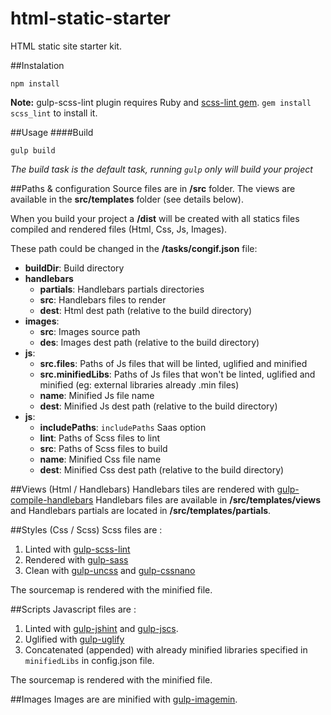 # html-static-starter
HTML static site starter kit.

##Instalation
```shell
npm install
```

**Note:** gulp-scss-lint plugin requires Ruby and [scss-lint gem](https://github.com/causes/scss-lint). ```gem install scss_lint``` to install it.

##Usage
####Build
```shell
gulp build
```

_The build task is the default task, running ```gulp``` only will build your project_

##Paths & configuration
Source files are in **/src** folder. The views are available in the **src/templates** folder (see details below).

When you build your project a **/dist** will be created with all statics files compiled and rendered files (Html, Css, Js, Images).

These path could be changed in the **/tasks/congif.json** file:
- **buildDir**: Build directory
- **handlebars**
    + **partials**: Handlebars partials directories
    + **src**: Handlebars files to render
    + **dest**: Html dest path (relative to the build directory)
- **images**:
    + **src**: Images source path
    + **des**: Images dest path (relative to the build directory)
- **js**:
    + **src.files**: Paths of Js files that will be linted, uglified and minified
    + **src.minifiedLibs**: Paths of Js files that won't be linted, uglified and minified (eg: external libraries already .min files)
    + **name**: Minified Js file name
    + **dest**: Minified Js dest path (relative to the build directory)
- **js**:
    + **includePaths**: `includePaths` Saas option
    + **lint**: Paths of Scss files to lint
    + **src**: Paths of Scss files to build
    + **name**: Minified Css file name
    + **dest**: Minified Css dest path (relative to the build directory)

##Views (Html / Handlebars)
Handlebars tiles are rendered with [gulp-compile-handlebars](https://github.com/kaanon/gulp-compile-handlebars)
Handlebars files are available in **/src/templates/views** and Handlebars partials are located in **/src/templates/partials**.

##Styles (Css / Scss)
Scss files are :
1. Linted with [gulp-scss-lint](https://github.com/juanfran/gulp-scss-lint)
1. Rendered with [gulp-sass](https://github.com/dlmanning/gulp-sass)
2. Clean with [gulp-uncss](https://github.com/ben-eb/gulp-uncss) and [gulp-cssnano](https://github.com/ben-eb/gulp-cssnano)

The sourcemap is rendered with the minified file.

##Scripts
Javascript files are :
1. Linted with [gulp-jshint](https://github.com/spalger/gulp-jshint) and [gulp-jscs](https://github.com/jscs-dev/gulp-jscs).
2. Uglified with [gulp-uglify](https://github.com/terinjokes/gulp-uglify)
3. Concatenated (appended) with already minified libraries specified in `minifiedLibs` in config.json file.

The sourcemap is rendered with the minified file.

##Images
Images are are minified with [gulp-imagemin](https://github.com/sindresorhus/gulp-imagemin).
